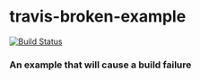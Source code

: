 # travis-broken-example
[![Build Status](https://travis-ci.org/oagarcia/travis-broken-example.svg?branch=master)](https://travis-ci.org/oagarcia/travis-broken-example)
### An example that will cause a build failure
